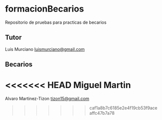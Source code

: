# formacionBecarios
Repositorio de pruebas para practicas de becarios

## Tutor

Luis Murciano luismurciano@gmail.com

## Becarios

<<<<<<< HEAD
Miguel Martin
=======
Alvaro Martinez-Tizon tizon15@gmail.com

>>>>>>> caf1a8b7c6185e2e4f19cb53f9aceaffc47b7a78
